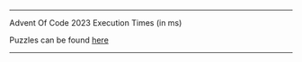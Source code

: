 ****

Advent Of Code 2023 Execution Times (in ms)

Puzzles can be found [here](https://adventofcode.com/2023/)

----
